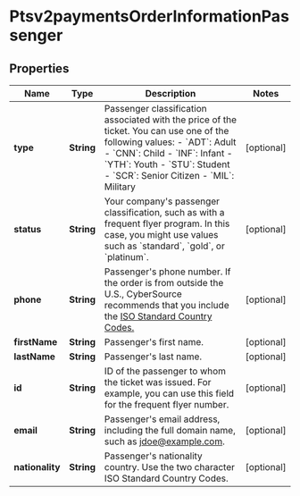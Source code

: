 
# Ptsv2paymentsOrderInformationPassenger

## Properties
Name | Type | Description | Notes
------------ | ------------- | ------------- | -------------
**type** | **String** | Passenger classification associated with the price of the ticket. You can use one of the following values: - &#x60;ADT&#x60;: Adult - &#x60;CNN&#x60;: Child - &#x60;INF&#x60;: Infant - &#x60;YTH&#x60;: Youth - &#x60;STU&#x60;: Student - &#x60;SCR&#x60;: Senior Citizen - &#x60;MIL&#x60;: Military  |  [optional]
**status** | **String** | Your company&#39;s passenger classification, such as with a frequent flyer program. In this case, you might use values such as &#x60;standard&#x60;, &#x60;gold&#x60;, or &#x60;platinum&#x60;.  |  [optional]
**phone** | **String** | Passenger&#39;s phone number. If the order is from outside the U.S., CyberSource recommends that you include the [ISO Standard Country Codes.](http://apps.cybersource.com/library/documentation/sbc/quickref/countries_alpha_list.pdf)  |  [optional]
**firstName** | **String** | Passenger&#39;s first name. |  [optional]
**lastName** | **String** | Passenger&#39;s last name. |  [optional]
**id** | **String** | ID of the passenger to whom the ticket was issued. For example, you can use this field for the frequent flyer number.  |  [optional]
**email** | **String** | Passenger&#39;s email address, including the full domain name, such as jdoe@example.com. |  [optional]
**nationality** | **String** | Passenger&#39;s nationality country. Use the two character ISO Standard Country Codes. |  [optional]



